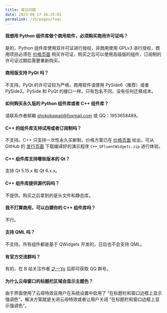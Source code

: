 ```yaml
---
title: 常见问题
date: 2023-08-17 16:25:01
permalink: /zh/pages/faq/
---
```



#### 我想用 Python 组件库做个商用软件，必须购买商用许可证吗？

  是的，Python 组件库使用双许可证进行授权，非商用使用 GPLv3 进行授权，商用项目必须在 [价格页面](/zh/price) 购买许可证，购买之后可以使用高级版的组件，订阅制的许可证过期后需要重新购买。


#### 商用版支持 PyQt 吗？

  不支持。PyQt 的许可证较为严格，商用软件请使用 PySide6（推荐）或者 PySide2。PySide 和 PyQt 的接口一样，只有包名不同，没有任何迁移成本。


#### 如何购买永久版的 Python 组件库或者 C++ 组件库？

  请联系作者邮箱 [shokokawaii@foxmail.com](mailto:shokokawaii@foxmail.com) 或 QQ：1953658489。


#### C++ 的组件库支持试用或者订阅制吗？

  不支持。C++ 只支持一次性永久买断制，价格方案已在 [价格页面](/zh/price) 给出，可从 GitHub 的 [发行页面](https://github.com/zhiyiYo/PyQt-Fluent-Widgets/releases) 下载编译好的演示程序 `C++_QFluentWidgets.zip` 进行体验。


#### C++ 组件库支持哪些版本的 Qt？

  支持 Qt 5.15.x 和 Qt 6.x.x。


#### C++ 组件库提供源代码吗？

  不提供。购买之后拿到的是头文件和静态库。


#### 我不打算商用，可以白嫖你的 C++ 组件库吗？

  不行。


#### 支持 QML 吗？

  不支持。所有组件都是基于 QWidgets 开发的，日后也不会支持 QML。


#### 有官方交流群吗？

  有的，在 B 站关注作者 [之一Yo](https://space.bilibili.com/471587058) 后即可获取 QQ 群号。


#### 为什么云母窗口的标题栏区域会显示主题色？

  由于界面使用了云母特效且用户在系统设置中启用了 “在标题栏和窗口边框上显示强调色”，解决方案就是关闭云母特效或者让用户关闭 “在标题栏和窗口边框上显示强调色”。

